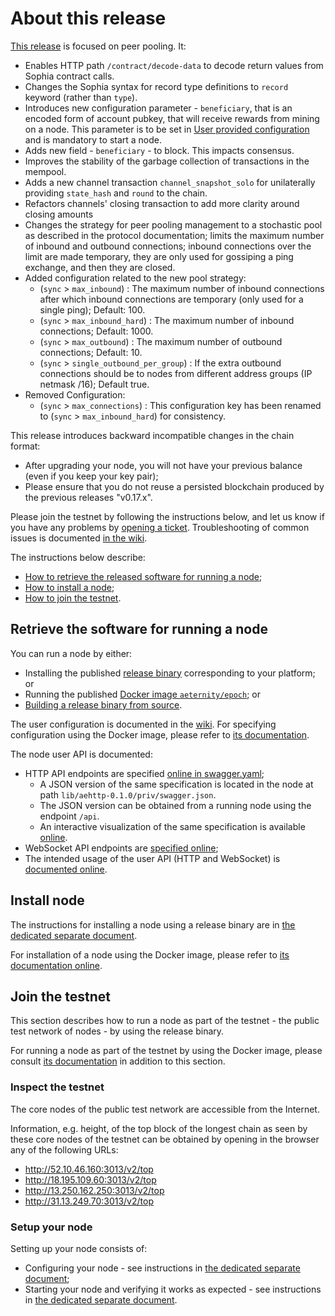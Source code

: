 # About this release

[This release][this-release] is focused on peer pooling.
It:
* Enables HTTP path `/contract/decode-data` to decode return values from Sophia contract calls.
* Changes the Sophia syntax for record type definitions to `record` keyword (rather than `type`).
* Introduces new configuration parameter - `beneficiary`, that is an encoded form of account pubkey, that will receive rewards from mining on a node. This parameter is to be set in [User provided configuration](https://github.com/aeternity/epoch/wiki/User-provided-configuration) and is mandatory to start a node.
* Adds new field - `beneficiary` - to block. This impacts consensus.
* Improves the stability of the garbage collection of transactions in the mempool.
* Adds a new channel transaction `channel_snapshot_solo` for unilaterally
  providing `state_hash` and `round` to the chain.
* Refactors channels' closing transaction to add more clarity around closing
  amounts
* Changes the strategy for peer pooling management to a stochastic pool as described in the protocol documentation; limits the maximum number of inbound and outbound connections; inbound connections over the limit are made temporary, they are only used for gossiping a ping exchange, and then they are closed.
* Added configuration related to the new pool strategy:
  * (`sync` > `max_inbound`) : The maximum number of inbound connections after which inbound connections are temporary (only used for a single ping); Default: 100.
  * (`sync` > `max_inbound_hard`) : The maximum number of inbound connections; Default: 1000.
  * (`sync` > `max_outbound`) : The maximum number of outbound connections; Default: 10.
  * (`sync` > `single_outbound_per_group`) : If the extra outbound connections should be to nodes from different address groups (IP netmask /16); Default true.
* Removed Configuration:
  * (`sync` > `max_connections`) : This configuration key has been renamed to (`sync` > `max_inbound_hard`) for consistency.

[this-release]: https://github.com/aeternity/epoch/releases/tag/v0.18.0

This release introduces backward incompatible changes in the chain format:
* After upgrading your node, you will not have your previous balance (even if you keep your key pair);
* Please ensure that you do not reuse a persisted blockchain produced by the previous releases "v0.17.x".

Please join the testnet by following the instructions below, and let us know if you have any problems by [opening a ticket](https://github.com/aeternity/epoch/issues).
Troubleshooting of common issues is documented [in the wiki](https://github.com/aeternity/epoch/wiki/Troubleshooting).

The instructions below describe:
* [How to retrieve the released software for running a node](#retrieve-the-software-for-running-a-node);
* [How to install a node](#install-node);
* [How to join the testnet](#join-the-testnet).

## Retrieve the software for running a node

You can run a node by either:
* Installing the published [release binary][this-release] corresponding to your platform; or
* Running the published [Docker image `aeternity/epoch`][docker]; or
* [Building a release binary from source][build].

[docker]: https://github.com/aeternity/epoch/blob/v0.18.0/docs/docker.md
[build]: https://github.com/aeternity/epoch/blob/v0.18.0/docs/build.md

The user configuration is documented in the [wiki](https://github.com/aeternity/epoch/wiki/User-provided-configuration).
For specifying configuration using the Docker image, please refer to [its documentation][docker].

The node user API is documented:
* HTTP API endpoints are specified [online in swagger.yaml][swagger-yaml];
  * A JSON version of the same specification is located in the node at path `lib/aehttp-0.1.0/priv/swagger.json`.
  * The JSON version can be obtained from a running node using the endpoint `/api`.
  * An interactive visualization of the same specification is available [online][swagger-ui].
* WebSocket API endpoints are [specified online][api-doc];
* The intended usage of the user API (HTTP and WebSocket) is [documented online][api-doc].

[swagger-yaml]: https://github.com/aeternity/epoch/blob/v0.18.0/config/swagger.yaml
[swagger-ui]: https://aeternity.github.io/epoch-api-docs/?config=https://raw.githubusercontent.com/aeternity/epoch/v0.18.0/apps/aehttp/priv/swagger.json
[api-doc]: https://github.com/aeternity/protocol/blob/epoch-v0.18.0/epoch/api/README.md

## Install node

The instructions for installing a node using a release binary are in [the dedicated separate document](../../docs/installation.md).

For installation of a node using the Docker image, please refer to [its documentation online][docker].

## Join the testnet

This section describes how to run a node as part of the testnet - the public test network of nodes - by using the release binary.

For running a node as part of the testnet by using the Docker image, please consult [its documentation][docker] in addition to this section.

### Inspect the testnet

The core nodes of the public test network are accessible from the Internet.

Information, e.g. height, of the top block of the longest chain as seen by these core nodes of the testnet can be obtained by opening in the browser any of the following URLs:
* http://52.10.46.160:3013/v2/top
* http://18.195.109.60:3013/v2/top
* http://13.250.162.250:3013/v2/top
* http://31.13.249.70:3013/v2/top

### Setup your node

Setting up your node consists of:
* Configuring your node - see instructions in [the dedicated separate document](../../docs/configuration.md);
* Starting your node and verifying it works as expected - see instructions in [the dedicated separate document](../../docs/operation.md).
